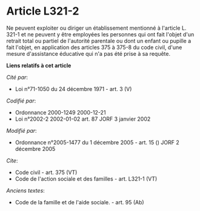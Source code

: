 # Article L321-2

Ne peuvent exploiter ou diriger un établissement mentionné à l'article L. 321-1 et ne peuvent y être employées les personnes
qui ont fait l'objet d'un retrait total ou partiel de l'autorité parentale ou dont un enfant ou pupille a fait l'objet, en
application des articles 375 à 375-8 du code civil, d'une mesure d'assistance éducative qui n'a pas été prise à sa requête.

**Liens relatifs à cet article**

_Cité par_:

  - Loi n°71-1050 du 24 décembre 1971 - art. 3 (V)

_Codifié par_:

  - Ordonnance 2000-1249 2000-12-21
  - Loi n°2002-2 2002-01-02 art. 87 JORF 3 janvier 2002

_Modifié par_:

  - Ordonnance n°2005-1477 du 1 décembre 2005 - art. 15 () JORF 2 décembre 2005

_Cite_:

  - Code civil - art. 375 (VT)
  - Code de l'action sociale et des familles - art. L321-1 (VT)

_Anciens textes_:

  - Code de la famille et de l'aide sociale. - art. 95 (Ab)
